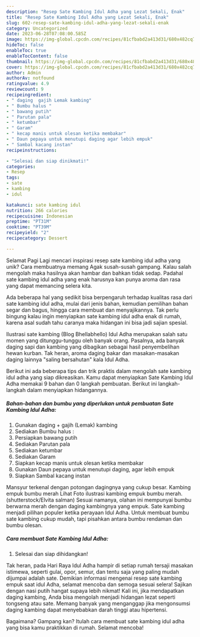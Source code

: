 ```yaml
---
description: "Resep Sate Kambing Idul Adha yang Lezat Sekali, Enak"
title: "Resep Sate Kambing Idul Adha yang Lezat Sekali, Enak"
slug: 602-resep-sate-kambing-idul-adha-yang-lezat-sekali-enak
category: Uncategorized
date: 2023-06-28T07:08:00.585Z
image: https://img-global.cpcdn.com/recipes/81cfbabd2a413d31/680x482cq70/sate-kambing-idul-adha-foto-resep-utama.jpg
hideToc: false
enableToc: true
enableTocContent: false
thumbnail: https://img-global.cpcdn.com/recipes/81cfbabd2a413d31/680x482cq70/sate-kambing-idul-adha-foto-resep-utama.jpg
cover: https://img-global.cpcdn.com/recipes/81cfbabd2a413d31/680x482cq70/sate-kambing-idul-adha-foto-resep-utama.jpg
author: Admin
authorAv: notfound
ratingvalue: 4.9
reviewcount: 9
recipeingredient:
- " daging  gajih Lemak kambing"
- " Bumbu halus "
- " bawang putih"
- " Parutan pala"
- " ketumbar"
- " Garam"
- " kecap manis untuk olesan ketika membakar"
- " Daun pepaya untuk menutupi daging agar lebih empuk"
- " Sambal kacang instan"
recipeinstructions:

- "Selesai dan siap dinikmati!"
categories:
- Resep
tags:
- sate
- kambing
- idul

katakunci: sate kambing idul 
nutrition: 266 calories
recipecuisine: Indonesian
preptime: "PT31M"
cooktime: "PT39M"
recipeyield: "2"
recipecategory: Dessert

---
```



Selamat Pagi Lagi mencari inspirasi resep sate kambing idul adha yang unik? Cara membuatnya memang Agak susah-susah gampang. Kalau salah mengolah maka hasilnya akan hambar dan bahkan tidak sedap. Padahal sate kambing idul adha yang enak harusnya kan punya aroma dan rasa yang dapat memancing selera kita.


Ada beberapa hal yang sedikit bisa berpengaruh terhadap kualitas rasa dari sate kambing idul adha, mulai dari jenis bahan, kemudian pemilihan bahan segar dan bagus, hingga cara membuat dan menyajikannya. Tak perlu bingung kalau ingin menyiapkan sate kambing idul adha enak di rumah, karena asal sudah tahu caranya maka hidangan ini bisa jadi sajian spesial.

Ilustrasi sate kambing (Blog Bhellabhello) Idul Adha merupakan salah satu momen yang ditunggu-tunggu oleh banyak orang. Pasalnya, ada banyak daging sapi dan kambing yang dibagikan sebagai hasil penyembelihan hewan kurban. Tak heran, aroma daging bakar dan masakan-masakan daging lainnya &#34;saling bersahutan&#34; kala Idul Adha.


Berikut ini ada beberapa tips dan trik praktis dalam mengolah sate kambing idul adha yang siap dikreasikan. Kamu dapat menyiapkan Sate Kambing Idul Adha memakai 9 bahan dan 0 langkah pembuatan. Berikut ini langkah-langkah dalam menyiapkan hidangannya.

<!--inarticleads1-->

##### Bahan-bahan dan bumbu yang diperlukan untuk pembuatan Sate Kambing Idul Adha:

1. Gunakan  daging + gajih (Lemak) kambing
1. Sediakan  Bumbu halus :
1. Persiapkan  bawang putih
1. Sediakan  Parutan pala
1. Sediakan  ketumbar
1. Sediakan  Garam
1. Siapkan  kecap manis untuk olesan ketika membakar
1. Gunakan  Daun pepaya untuk menutupi daging, agar lebih empuk
1. Siapkan  Sambal kacang instan


Mansyur terkenal dengan potongan dagingnya yang cukup besar. Kambing empuk bumbu merah Lihat Foto ilustrasi kambing empuk bumbu merah. (shutterstock/Elvita salman) Sesuai namanya, olahan ini mempunyai bumbu berwarna merah dengan daging kambingnya yang empuk. Sate kambing menjadi pilihan populer ketika perayaan Idul Adha. Untuk membuat bumbu sate kambing cukup mudah, tapi pisahkan antara bumbu rendaman dan bumbu olesan. 

<!--inarticleads2-->

##### Cara membuat Sate Kambing Idul Adha:


1. Selesai dan siap dihidangkan!

Tak heran, pada Hari Raya Idul Adha hampir di setiap rumah tersaji masakan istimewa, seperti gulai, opor, semur, dan tentu saja yang paling mudah dijumpai adalah sate. Demikian informasi mengenai resep sate kambing empuk saat idul Adha, selamat mencoba dan semoga sesuai selera! Sajikan dengan nasi putih hangat supaya lebih nikmat! Kali ini, jika mendapatkan daging kambing, Anda bisa mengolah menjadi hidangan lezat seperti tongseng atau sate. Memang banyak yang menganggap jika mengonsumsi daging kambing dapat menyebabkan darah tinggi atau hipertensi. 

Bagaimana? Gampang kan? Itulah cara membuat sate kambing idul adha yang bisa kamu praktikkan di rumah. Selamat mencoba!
